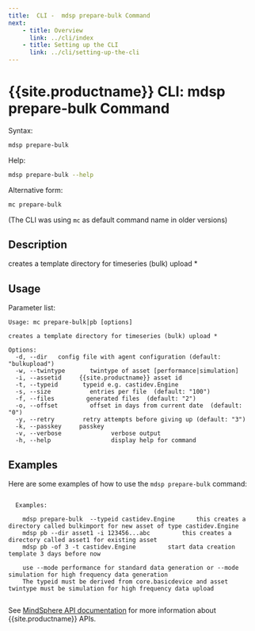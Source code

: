 ```yaml
---
title:  CLI -  mdsp prepare-bulk Command
next:
    - title: Overview
      link: ../cli/index
    - title: Setting up the CLI
      link: ../cli/setting-up-the-cli
---
```


# {{site.productname}} CLI: mdsp prepare-bulk Command

Syntax:

```bash
mdsp prepare-bulk
```

Help:

```bash
mdsp prepare-bulk --help
```

Alternative form:

```bash
mc prepare-bulk
```

(The CLI was using `mc` as default command name in older versions)

## Description

creates a template directory for timeseries (bulk) upload *

## Usage

Parameter list:

```text
Usage: mc prepare-bulk|pb [options]

creates a template directory for timeseries (bulk) upload *

Options:
  -d, --dir   config file with agent configuration (default: "bulkupload")
  -w, --twintype       twintype of asset [performance|simulation]
  -i, --assetid     {{site.productname}} asset id
  -t, --typeid       typeid e.g. castidev.Engine
  -s, --size           entries per file  (default: "100")
  -f, --files         generated files  (default: "2")
  -o, --offset         offset in days from current date  (default: "0")
  -y, --retry        retry attempts before giving up (default: "3")
  -k, --passkey     passkey
  -v, --verbose              verbose output
  -h, --help                 display help for command

```

## Examples

Here are some examples of how to use the `mdsp prepare-bulk` command:

```text

  Examples:

    mdsp prepare-bulk  --typeid castidev.Engine 	 this creates a directory called bulkimport for new asset of type castidev.Engine
    mdsp pb --dir asset1 -i 123456...abc 		 this creates a directory called asset1 for existing asset
    mdsp pb -of 3 -t castidev.Engine 		 start data creation template 3 days before now

	use --mode performance for standard data generation or --mode simulation for high frequency data generation 
	The typeid must be derived from core.basicdevice and asset twintype must be simulation for high frequency data upload


```

See [MindSphere API documentation](https://documentation.mindsphere.io/MindSphere/apis/index.html) for more information about {{site.productname}} APIs.
